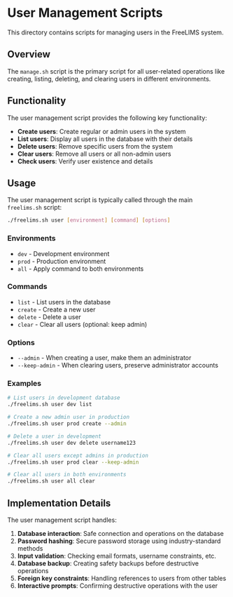 # User Management Scripts

This directory contains scripts for managing users in the FreeLIMS system.

## Overview

The `manage.sh` script is the primary script for all user-related operations like creating, listing, deleting, and clearing users in different environments.

## Functionality

The user management script provides the following key functionality:

- **Create users**: Create regular or admin users in the system
- **List users**: Display all users in the database with their details
- **Delete users**: Remove specific users from the system
- **Clear users**: Remove all users or all non-admin users
- **Check users**: Verify user existence and details

## Usage

The user management script is typically called through the main `freelims.sh` script:

```bash
./freelims.sh user [environment] [command] [options]
```

### Environments

- `dev` - Development environment
- `prod` - Production environment
- `all` - Apply command to both environments

### Commands

- `list` - List users in the database
- `create` - Create a new user
- `delete` - Delete a user
- `clear` - Clear all users (optional: keep admin)

### Options

- `--admin` - When creating a user, make them an administrator
- `--keep-admin` - When clearing users, preserve administrator accounts

### Examples

```bash
# List users in development database
./freelims.sh user dev list

# Create a new admin user in production
./freelims.sh user prod create --admin

# Delete a user in development
./freelims.sh user dev delete username123

# Clear all users except admins in production
./freelims.sh user prod clear --keep-admin

# Clear all users in both environments
./freelims.sh user all clear
```

## Implementation Details

The user management script handles:

1. **Database interaction**: Safe connection and operations on the database
2. **Password hashing**: Secure password storage using industry-standard methods
3. **Input validation**: Checking email formats, username constraints, etc.
4. **Database backup**: Creating safety backups before destructive operations
5. **Foreign key constraints**: Handling references to users from other tables
6. **Interactive prompts**: Confirming destructive operations with the user 
